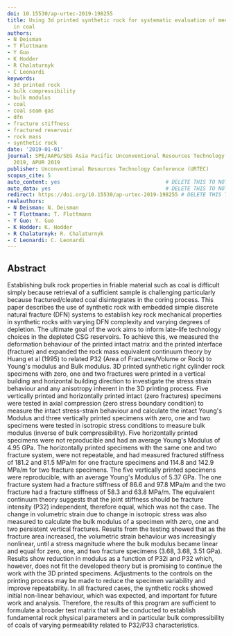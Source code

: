 ```yaml
---
doi: 10.15530/ap-urtec-2019-198255
title: Using 3d printed synthetic rock for systematic evaluation of mechanical properties
  in coal
authors:
- N Deisman
- T Flottmann
- Y Guo
- K Hodder
- R Chalaturnyk
- C Leonardi
keywords:
- 3d printed rock
- bulk compressibility
- bulk modulus
- coal
- coal seam gas
- dfn
- fracture stiffness
- fractured reservoir
- rock mass
- synthetic rock
date: '2019-01-01'
journal: SPE/AAPG/SEG Asia Pacific Unconventional Resources Technology Conference
  2019, APUR 2019
publisher: Unconventional Resources Technology Conference (URTEC)
scopus_cite: 5
auto_content: yes                                  # DELETE THIS TO NOT AUTO GENERATE CONTENT
auto_data: yes                                     # DELETE THIS TO NOT AUTO GENERATE METADATA
redirect: https://doi.org/10.15530/ap-urtec-2019-198255 # DELETE THIS TO NOT REDIRECT
realauthors:
- N Deisman: N. Deisman
- T Flottmann: T. Flottmann
- Y Guo: Y. Guo
- K Hodder: K. Hodder
- R Chalaturnyk: R. Chalaturnyk
- C Leonardi: C. Leonardi
---
```



## Abstract
Establishing bulk rock properties in friable material such as coal is difficult simply because retrieval of a sufficient sample is challenging particularly because fractured/cleated coal disintegrates in the coring process. This paper describes the use of synthetic rock with embedded simple discrete natural fracture (DFN) systems to establish key rock mechanical properties in synthetic rocks with varying DFN complexity and varying degrees of depletion. The ultimate goal of the work aims to inform late-life technology choices in the depleted CSG reservoirs. To achieve this, we measured the deformation behaviour of the printed intact matrix and the printed interface (fracture) and expanded the rock mass equivalent continuum theory by Huang et al (1995) to related P32 (Area of Fractures/Volume or Rock) to Young's modulus and Bulk modulus. 3D printed synthetic right cylinder rock specimens with zero, one and two fractures were printed in a vertical building and horizontal building direction to investigate the stress strain behaviour and any anisotropy inherent in the 3D printing process. Five vertically printed and horizontally printed intact (zero fractures) specimens were tested in axial compression (zero stress boundary condition) to measure the intact stress-strain behaviour and calculate the intact Young's Modulus and three vertically printed specimens with zero, one and two specimens were tested in isotropic stress conditions to measure bulk modulus (inverse of bulk compressibility). Five horizontally printed specimens were not reproducible and had an average Young's Modulus of 4.95 GPa. The horizontally printed specimens with the same one and two fracture system, were not repeatable, and had measured fractured stiffness of 181.2 and 81.5 MPa/m for one fracture specimens and 114.8 and 142.9 MPa/m for two fracture specimens. The five vertically printed specimens were reproducible, with an average Young's Modulus of 5.37 GPa. The one fracture system had a fracture stiffness of 86.6 and 97.8 MPa/m and the two fracture had a fracture stiffness of 58.3 and 63.8 MPa/m. The equivalent continuum theory suggests that the joint stiffness should be fracture intensity (P32) independent, therefore equal, which was not the case. The change in volumetric strain due to change in isotropic stress was also measured to calculate the bulk modulus of a specimen with zero, one and two persistent vertical fractures. Results from the testing showed that as the fracture area increased, the volumetric strain behaviour was increasingly nonlinear, until a stress magnitude where the bulk modulus became linear and equal for zero, one, and two fracture specimens (3.68, 3.68, 3.51 GPa). Results show reduction in modulus as a function of P32i and P32 which, however, does not fit the developed theory but is promising to continue the work with the 3D printed specimens. Adjustments to the controls on the printing process may be made to reduce the specimen variability and improve repeatability. In all fractured cases, the synthetic rocks showed initial non-linear behaviour, which was expected, and important for future work and analysis. Therefore, the results of this program are sufficient to formulate a broader test matrix that will be conducted to establish fundamental rock physical parameters and in particular bulk compressibility of coals of varying permeability related to P32/P33 characteristics.

